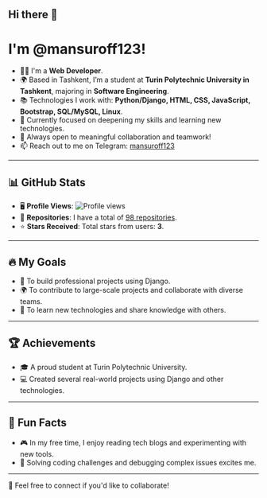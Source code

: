 ## Hi there 👋
# I'm @mansuroff123!

- 🧑‍💻 I'm a **Web Developer**.
- 🌍 Based in Tashkent, I’m a student at **Turin Polytechnic University in Tashkent**, majoring in **Software Engineering**.
- 📚 Technologies I work with: **Python/Django, HTML, CSS, JavaScript, Bootstrap, SQL/MySQL, Linux**.
- 🌱 Currently focused on deepening my skills and learning new technologies.
- 🤝 Always open to meaningful collaboration and teamwork!
- 📫 Reach out to me on Telegram: [mansuroff123](https://t.me/hojiakbar_dev)

---

## 📊 GitHub Stats
- 🖥️ **Profile Views**: ![Profile views](https://komarev.com/ghpvc/?username=mansuroff123&color=blue)
- 📂 **Repositories**: I have a total of [98 repositories](https://github.com/mansuroff123?tab=repositories).
- ⭐ **Stars Received**: Total stars from users: **3**.

---

## 🔥 My Goals
- 🌟 To build professional projects using Django.
- 🌍 To contribute to large-scale projects and collaborate with diverse teams.
- 📖 To learn new technologies and share knowledge with others.

---

## 🏆 Achievements
- 🎓 A proud student at Turin Polytechnic University.
- 💻 Created several real-world projects using Django and other technologies.

---

## 🎯 Fun Facts
- 🎮 In my free time, I enjoy reading tech blogs and experimenting with new tools.
- 🧩 Solving coding challenges and debugging complex issues excites me.

---

🎉 Feel free to connect if you'd like to collaborate!

